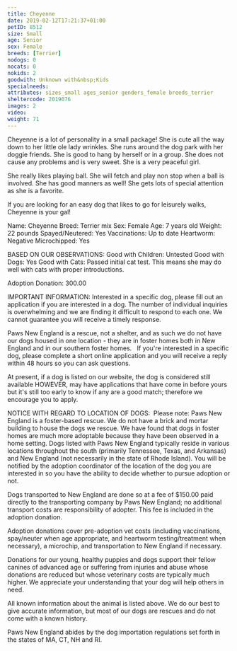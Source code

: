 ```yaml
---
title: Cheyenne
date: 2019-02-12T17:21:37+01:00
petID: 8512
size: Small
age: Senior
sex: Female
breeds: [Terrier]
nodogs: 0
nocats: 0
nokids: 2
goodwith: Unknown with&nbsp;Kids
specialneeds: 
attributes: sizes_small ages_senior genders_female breeds_terrier 
sheltercode: 2019076
images: 2
video: 
weight: 71
---
```


Cheyenne is a lot of personality in a small package! She is cute all the way down to her little ole lady wrinkles.  She runs around the dog park with her doggie friends.  She is good to hang by herself or in a group.  She does not cause any problems and is very sweet. She is a very peaceful girl.  

She really likes playing ball.  She will fetch and play non stop when a ball is involved.  She has good manners as well!   She gets lots of special attention as she is a favorite. 

If you are looking for an easy dog that likes to go for leisurely walks, Cheyenne is your gal!

Name: Cheyenne 
Breed: Terrier mix
Sex: Female
Age: 7 years old 
Weight: 22 pounds
Spayed/Neutered: Yes
Vaccinations: Up to date
Heartworm: Negative 
Microchipped: Yes

BASED ON OUR OBSERVATIONS: 
Good with Children: Untested
Good with Dogs: Yes
Good with Cats: Passed initial cat test. This means she may do well with cats with proper introductions. 


Adoption Donation: 300.00


IMPORTANT INFORMATION:
Interested in a specific dog, please fill out an application if you are interested in a dog. The number of individual inquiries is overwhelming and we are finding it difficult to respond to each one. We cannot guarantee you will receive a timely response.

Paws New England is a rescue, not a shelter, and as such we do not have our dogs housed in one location - they are in foster homes both in New England and in our southern foster homes. &#160; If you're interested in a specific dog, please complete a short online application and you will receive a reply within 48 hours so you can ask questions.

At present, if a dog is listed on our website, the dog is considered still available HOWEVER, may have applications that have come in before yours but it's still too early to know if any are a good match; therefore we encourage you to apply.


NOTICE WITH REGARD TO LOCATION OF DOGS: &#160;Please note: Paws New England is a foster-based rescue. We do not have a brick and mortar building to house the dogs we rescue. We have found that dogs in foster homes are much more adoptable because they have been observed in a home setting. Dogs listed with Paws New England typically reside in various locations throughout the south (primarily Tennessee, Texas, and Arkansas) and New England (not necessarily in the state of Rhode Island). You will be notified by the adoption coordinator of the location of the dog you are interested in so you have the ability to decide whether to pursue adoption or not.

Dogs transported to New England are done so at a fee of $150.00 paid directly to the transporting company by Paws New England; no additional transport costs are responsibility of adopter. This fee is included in the adoption donation.

Adoption donations cover pre-adoption vet costs (including vaccinations, spay/neuter when age appropriate, and heartworm testing/treatment when necessary), a microchip, and transportation to New England if necessary.

Donations for our young, healthy puppies and dogs support their fellow canines of advanced age or suffering from injuries and abuse whose donations are reduced but whose veterinary costs are typically much higher. We appreciate your understanding that your dog will help others in need.

All known information about the animal is listed above. We do our best to give accurate information, but most of our dogs are rescues and do not come with a known history.

Paws New England abides by the dog importation regulations set forth in the states of MA, CT, NH and RI.